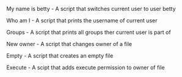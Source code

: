 My name is betty - A script that switches current user to user betty

Who am I - A script that prints the username of current user

Groups - A script that prints all groups ther current user is part of

New owner - A script that changes owner of a file

Empty - A script that creates an empty file

Execute - A scipt that adds execute permission to owner of file
